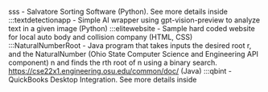 sss - Salvatore Sorting Software (Python). See more details inside
:::textdetectionapp - Simple AI wrapper using gpt-vision-preview to analyze text in a given image (Python)
:::elitewebsite - Sample hard coded website for local auto body and collision company (HTML, CSS)
:::NaturalNumberRoot - Java program that takes inputs the desired root r, and the NaturalNumber (Ohio State Computer Science and Engineering API component) n and finds the rth root of n using a binary search. https://cse22x1.engineering.osu.edu/common/doc/ (Java)
:::qbint - QuickBooks Desktop Integration. See more details inside
